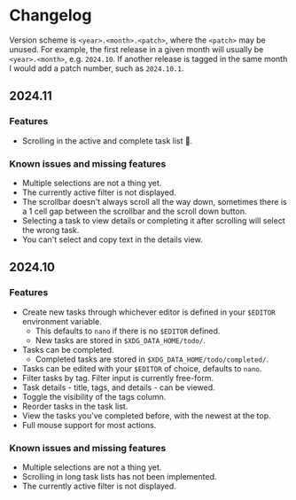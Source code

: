 # Changelog

Version scheme is `<year>.<month>.<patch>`, where the `<patch>` may be unused.
For example, the first release in a given month will usually be `<year>.<month>`, e.g. `2024.10`.
If another release is tagged in the same month I would add a patch number, such as `2024.10.1`.

## 2024.11

### Features

* Scrolling in the active and complete task list 🎉.

### Known issues and missing features

* Multiple selections are not a thing yet.
* The currently active filter is not displayed.
* The scrollbar doesn't always scroll all the way down, sometimes there
  is a 1 cell gap between the scrollbar and the scroll down button.
* Selecting a task to view details or completing it after scrolling will
  select the wrong task.
* You can't select and copy text in the details view.


## 2024.10

### Features

* Create new tasks through whichever editor is defined in your `$EDITOR` environment variable.
    * This defaults to `nano` if there is no `$EDITOR` defined.
    * New tasks are stored in `$XDG_DATA_HOME/todo/`.
* Tasks can be completed.
    * Completed tasks are stored in `$XDG_DATA_HOME/todo/completed/`.
* Tasks can be edited with your `$EDITOR` of choice, defaults to `nano`.
* Filter tasks by tag. Filter input is currently free-form.
* Task details - title, tags, and details - can be viewed.
* Toggle the visibility of the tags column.
* Reorder tasks in the task list.
* View the tasks you've completed before, with the newest at the top.
* Full mouse support for most actions.

### Known issues and missing features

* Multiple selections are not a thing yet.
* Scrolling in long task lists has not been implemented.
* The currently active filter is not displayed.
